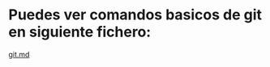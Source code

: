 # Puedes ver comandos basicos de git en siguiente fichero: 
[git.md](https://github.com/haozhengw/haozhengw/git.md)